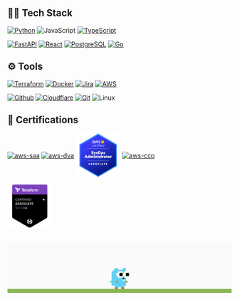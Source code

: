## 👨‍💻 Tech Stack

[![Python](https://img.shields.io/badge/-Python-000?style=for-the-badge&logo=python)](https://www.python.org/)
![JavaScript](https://img.shields.io/badge/JavaScript-F7DF1E?style=for-the-badge&logo=javascript&logoColor=black)
[![TypeScript](https://img.shields.io/badge/TypeScript-007ACC?style=for-the-badge&logo=typescript&logoColor=white)](https://www.typescriptlang.org/)

[![FastAPI](https://img.shields.io/badge/-FastAPI-009485?style=for-the-badge&logo=fastapi&logoColor=white)](https://fastapi.tiangolo.com/)
[![React](https://img.shields.io/badge/-React-fff?style=for-the-badge&logo=react)](https://reactjs.org/)
[![PostgreSQL](https://img.shields.io/badge/-PostgreSQL-000?style=for-the-badge&logo=PostgreSQL&logoColor=4479A1)](https://www.postgresql.org/)
[![Go](https://img.shields.io/badge/go%20-%230db7ed.svg?&style=for-the-badge&logo=go&logoColor=white)](https://go.dev/)


## ⚙️ Tools
[![Terraform](https://img.shields.io/badge/-Terraform-fff?style=for-the-badge&logo=terraform&logoColor=7b42bc)](https://www.terraform.io/)
[![Docker](https://img.shields.io/badge/docker%20-%230db7ed.svg?&style=for-the-badge&logo=docker&logoColor=white)](https://www.docker.com/)
[![Jira](https://img.shields.io/badge/-Jira-000?&style=for-the-badge&logo=Jira-Software&logoColor=0052CC)](https://www.atlassian.com/es/software/jira)
[![AWS](https://img.shields.io/badge/-AWS-F90?&style=for-the-badge&logo=Amazon-AWS&logoColor=white)](https://aws.amazon.com/)

[![Github](https://img.shields.io/badge/github%20-%23121011.svg?&style=for-the-badge&logo=github&logoColor=white)](https://github.com/)
[![Cloudflare](https://img.shields.io/badge/-Cloudflare-F90?&style=for-the-badge&logo=Cloudflare&logoColor=white)](https://www.cloudflare.com/)
[![Git](https://img.shields.io/badge/git%20-%23F05033.svg?&style=for-the-badge&logo=git&logoColor=white)](https://git-scm.com/)
![Linux](https://img.shields.io/badge/-Linux-fff?&style=for-the-badge&logo=linux&logoColor=black)

## 🏅 Certifications
<a href="https://www.credly.com/badges/7f688363-88ff-42f4-9699-d33af0dd85fb/public_url" target="blank"><img align="center" src="https://github.com/sebastianmarines/sebastianmarines/assets/18373185/a5aa09b6-f1bb-4adc-9c15-04d27d0aac8b" alt="aws-saa" height="100" /></a>
<a href="https://www.credly.com/badges/9ba50f0c-74a4-4eea-8bec-8a8dbfd95e3d/public_url" target="blank"><img align="center" src="https://github.com/sebastianmarines/sebastianmarines/assets/18373185/0c6990ff-9506-46b1-8981-955ad87fe2e4" alt="aws-dva" height="100" /></a>
<a href="https://www.credly.com/badges/90474635-de8c-47f4-8e4d-848311cbe6f8public_url" target="blank"><img align="center" src="https://github.com/sebastianmarines/sebastianmarines/blob/main/image.png?raw=true" alt="aws-soa" height="100" /></a>
<a href="https://www.credly.com/badges/ee9166c9-7fbc-4fab-be8c-5343c04beedf/public_url" target="blank"><img align="center" src="https://github.com/sebastianmarines/sebastianmarines/assets/18373185/34744fc5-f4f0-4077-8485-0b044df40529" alt="aws-ccp" height="100" /></a>

<a href="https://www.credly.com/badges/ebda05b7-afcf-45d3-b341-66d1e32a5d95/public_url" target="blank"><img align="center" src="terraform.png" alt="aws-clf" height="100" /></a>

<br>
<img src="gopher.gif">
